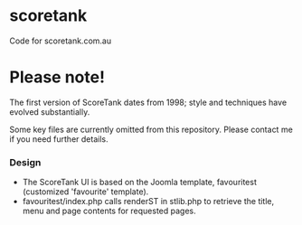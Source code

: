 # scoretank
Code for scoretank.com.au

# Please note!
The first version of ScoreTank dates from 1998; style and techniques have evolved substantially.

Some key files are currently omitted from this repository. Please contact me if you need further details.

### Design

* The ScoreTank UI is based on the Joomla template, favouritest (customized 'favourite' template).
* favouritest/index.php calls renderST in stlib.php to retrieve the title, menu and page contents for requested pages.
